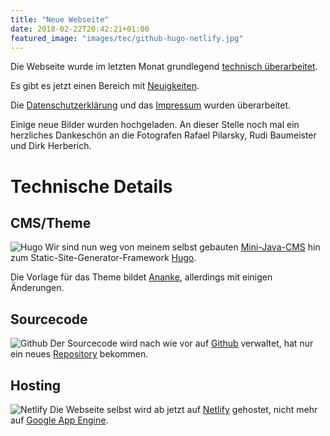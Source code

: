 ```yaml
---
title: "Neue Webseite"
date: 2018-02-22T20:42:21+01:00
featured_image: "images/tec/github-hugo-netlify.jpg"
---
```


Die Webseite wurde im letzten Monat grundlegend [technisch überarbeitet](#technische-details).

Es gibt es jetzt einen Bereich mit [Neuigkeiten](/neuigkeiten).

Die [Datenschutzerklärung](/datenschutzerklärung) und das [Impressum](/impressum) wurden überarbeitet.

Einige neue Bilder wurden hochgeladen. An dieser Stelle noch mal ein herzliches Dankeschön an die Fotografen Rafael Pilarsky, Rudi Baumeister und Dirk Herberich.


# Technische Details
## CMS/Theme
![Hugo](http://pisarenko.net/images/hugo-logo.png)
Wir sind nun weg von meinem selbst gebauten [Mini-Java-CMS](https://github.com/tfrdidi/sebastiani-lengfurt.de) hin zum Static-Site-Generator-Framework [Hugo](https://gohugo.io/).

Die Vorlage für das Theme bildet [Ananke](https://themes.gohugo.io/gohugo-theme-ananke/), allerdings mit einigen Änderungen.

## Sourcecode
![Github](https://s3-us-west-2.amazonaws.com/cosmicjs/e7ce1f70-27c7-11e7-9631-b17e7278f329-github.svg)
Der Sourcecode wird nach wie vor auf [Github](https://github.com) verwaltet, hat nur ein neues [Repository](https://github.com/tfrdidi/sebastiani) bekommen.

## Hosting
![Netlify](https://www.heavybit.com/wp-content/uploads/2016/05/netlify-content.jpg)
Die Webseite selbst wird ab jetzt auf [Netlify](https://netlify.com) gehostet, nicht mehr auf [Google App Engine](https://cloud.google.com/appengine/?hl=de).


